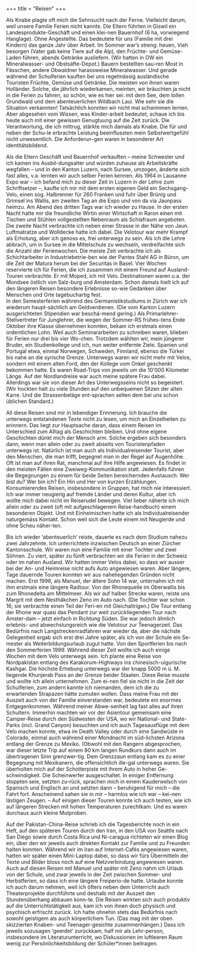 +++
title = "Reisen"
+++

Als Knabe plagte oft mich die Sehnsucht nach der Ferne. Vielleicht darum, weil unsere Familie Ferien nicht kannte. Die Eltern führten in Giswil ein Landesprodukte-Geschäft und einen klei-nen Bauernhof (6 ha, vorwiegend Hanglage). Ohne Angestellte. Das bedeutete für uns (Familie mit drei Kindern) das ganze Jahr über Arbeit. Im Sommer war’s streng: heuen, Vieh besorgen (Vater gab keine Tiere auf die Alp), den Früchte- und Gemüse-Laden führen, abends Getränke ausliefern. (Wir hatten in OW ein Mineralwasser- und Obstsäfte-Depot.) Bauern bestellten sau-ren Most in Fässchen, andere Obwaldner harassweise Mineralwasser. Und gerade während der Schulferien kauften bei uns regelmässig ausländische Touristen Früchte, Gemüse und Getränke. Die meisten von ihnen waren Holländer. Solche, die jährlich wiederkamen, meinten, wir bräuchten ja nicht in die Ferien zu fahren, so schön, wie es hier sei: mit dem See, dem tollen Grundwald und dem abenteuerlichen Wildbach Laui. Wie sehr sie die Situation verkannten! Tatsächlich konnten wir nicht mal schwimmen lernen. Aber abgesehen vom Wissen, was Kinder-arbeit bedeutet, schaue ich bis heute auch mit einer gewissen Genugtuung auf die Zeit zurück. Die Verantwortung, die ich mittrug, stärkte mich damals als Knabe. Die für und neben der Schu-le erbrachte Leistung beeinflussten mein Selbstwertgefühl nicht unwesentlich. Die Anforderun-gen waren in besonderer Art identitätsbildend. 

Als die Eltern Geschäft und Bauernhof verkauften – meine Schwester und ich kamen ins Ausbil-dungsalter und würden zuhause als Arbeitskräfte wegfallen – und in den Kanton Luzern, nach Sursee, umzogen, änderte sich fast alles, v.a. lernten wir auch selber Ferien kennen. 
Als 1964 in Lausanne Expo war – ich befand mich zu dieser Zeit in Luzern in der Lehre zum Schriftsetzer –, kaufte ich mir mit dem ersten eigenen Geld ein Sechsgang-Velo, einen sog. Halbrenner für 260 Franken und fuhr über Brünig und Grimsel ins Wallis, am zweiten Tag an die Expo und von da via Jaunpass  heimzu. Am Abend des dritten Tags war ich wieder zu Hause. In der ersten Nacht hatte mir die freundliche Wirtin einer Wirtschaft in Raron einen mit Tischen und Stühlen vollgestellten Nebenraum als Schlafraum angeboten. Die zweite Nacht verbrachte ich neben einer Strasse in der Nähe von Jaun. Luftmatratze und Wolldecke hatte ich dabei. Die Velotour war mehr Krampf als Erholung, aber ich genoss es, frei unterwegs zu sein. 
Als ich die Lehre abbrach, um in Sursee in die Mittelschule zu wechseln, verdreifachte sich die Anzahl der Ferienwochen. Die meiste Zeit verbrachte ich als Schichtarbeiter in Industriebetrie-ben wie der Pantex Stahl AG in Büron, um die Zeit der Matura herum bei der Securitas in Basel. Vier Wochen reservierte ich für Ferien, die ich zusammen mit einem Freund auf Ausland-Touren verbrachte. Er mit Moped, ich mit Velo. Destinationen waren u.a. der Mondsee östlich von Salz-burg und Amsterdam. Schon damals hielt ich auf den längeren Reisen besondere Erlebnisse so-wie Gedanken über Menschen und Orte tagebuchartig fest.  
In den Semesterferien während des Germanistikstudiums in Zürich war ich wiederum haupt-sächlich am Geldverdienen. (Die vom Kanton Luzern ausgerichteten Stipendien war beschä-mend gering.) Als Primarlehrer-Stellvertreter für Junglehrer, die wegen der Sommer-RS frühes-tens Ende Oktober ihre Klasse übernehmen konnten, bekam ich erstmals einen ordentlichen Lohn. Weil auch Seminararbeiten zu schreiben waren, blieben für Ferien nur drei bis vier Wo-chen. Trotzdem wählten wir, mein jüngerer Bruder, ein Studienkollege und ich, nun weiter entfernte Ziele. Spanien und Portugal etwa, einmal Norwegen, Schweden, Finnland, ebenso die Türkei bis nahe an die syrische Grenze. Unterwegs waren wir nicht mehr mit Velos, sondern mit einem alten Ford, den der Kollege vom Onkel geschenkt bekommen hatte. Es waren Road-Trips von jeweils um die 10'000 Kilometer Länge. Auf der Nordlandreise war auch meine spätere Frau dabei. Allerdings war sie von dieser Art des Unterwegsseins nicht so begeistert. (Wir hockten halt zu viele Stunden auf den unbequemen Sitzen der alten Karre. Und die Strassenbeläge ent-sprachen selten dem bei uns schon üblichen Standard.) 

All diese Reisen sind mir in lebendiger Erinnerung. Ich brauche die unterwegs entstandenen Texte nicht zu lesen, um mich an Einzelheiten zu erinnern. Das liegt zur Hauptsache daran, dass einem Reisen im Unterschied zum Alltag als Geschichten bleiben. Und ohne eigene Geschichten dünkt mich der Mensch arm. Solche ergeben sich besonders dann, wenn man allein oder zu zweit abseits von Touristenpfaden unterwegs ist. Natürlich ist man auch als Individualreisender Tourist, aber den Menschen, die man trifft, begegnet man in der Regel auf Augenhöhe. Oft ist man auf ihren Rat, manchmal auf ihre Hilfe angewiesen. Es findet in den meisten Fällen eine Zweiweg-Kommunikation statt. Jedenfalls führen die Begegnungen zu einem für beide Seiten bereichernden Austausch: Wer bist du? Wer bin ich? Ein Hin und Her von kurzen Erzählungen. Konsumierendes Reisen, insbesondere in Gruppen, hat mich nie interessiert. Ich war immer neugierig auf fremde Länder und deren Kultur, aber ich wollte mich dabei nicht im Reiserudel bewegen. Viel lieber näherte ich mich allein oder zu zweit (oft mit aufgeschlagenem Reise-handbuch) einem besonderen Objekt. Und mit Einheimischen hatte ich als Individualreisender naturgemäss Kontakt. Schon weil sich die Leute einem mit Neugierde und ohne Scheu näher-ten.   

Bis ich wieder ‘abenteuerlich’ reiste, dauerte es nach dem Studium nahezu zwei Jahrzehnte. Ich unterrichtete inzwischen Deutsch an einer Zürcher Kantonsschule. Wir waren nun eine Familie mit einer Tochter und zwei Söhnen. Zu viert, später zu fünft verbrachten wir die Ferien in der Schweiz oder im nahen Ausland. Wir hatten immer Velos dabei, so dass wir ausser bei der An- und Heimreise nicht aufs Auto angewiesen waren. Aber längere, Tage dauernde Touren konnten wir aus naheliegenden Gründen nicht machen. Erst 1996, als Manuel, der ältere Sohn 14 war, unternahm ich mit ihm erstmals eine längere Radtour. Von der Rhonequelle im Oberwallis bis zum Rhonedelta am Mittelmeer. Als wir auf halber Strecke waren, reiste uns Margrit mit dem Nesthäkchen Zeno im Auto nach. (Die Tochter war schon 16; sie verbrachte einen Teil der Feri-en mit Gleichaltrigen.) 
Die Tour entlang der Rhone war quasi das Pendant zur weit zurückliegenden Tour nach Amster-dam – jetzt einfach in Richtung Süden. Sie war jedoch ähnlich erlebnis- und abwechslungsreich wie die Velotour zur Teenagerzeit. Das Bedürfnis nach Langstreckenradfahren war wieder da, aber die nächste Gelegenheit ergab sich erst drei Jahre später, als ich von der Schule ein Se-mester als Weiterbildungsurlaub zugut hatte. Von den Sportferien bis nach den Sommerferien 1999. Während dieser Zeit wollte ich auch einige Wochen mit dem Velo unterwegs sein. Ich plante eine Reise von Nordpakistan entlang des Karakorum-Highways ins chinesisch-uigurische Kashgar. Die höchste Erhebung unterwegs war der knapp 5000 m ü. M. liegende Khunjerab Pass an der Grenze beider Staaten. Diese Reise musste und wollte ich allein unternehmen. Zum ei-nen fiel sie nicht in die Zeit der Schulferien, zum andern kannte ich niemanden, dem ich die zu erwartenden Strapazen hätte zumuten wollen. Dass meine Frau mit der Auszeit auch von der Familie einverstanden war, bedeutete ein enormes Entgegenkommen. Während meiner Abwe-senheit lag fast alles auf ihren Schultern. Immerhin machten wir vor der Asientour gemeinsam eine Camper-Reise durch den Südwesten der USA, wo wir National- und State-Parks (incl. Grand Canyon) besuchten und ich auch Tagesausflüge mit dem Velo machen konnte, etwa im Death Valley oder durch eine Sandwüste in Colorado, einmal auch während einer Mondnacht im süd-lichsten Arizona entlang der Grenze zu Mexiko. (Obwohl mit den Rangern abgesprochen, war dieser letzte Trip auf einem 80 km langen Rundkurs dann auch im übertragenen Sinn grenzwer-tig. Dem Grenzzaun entlang kam es zu einer Begegnung mit Mexikanern, die offensichtlich ille-gal unterwegs waren. Sie überholten mich auf der Schotterpiste mit ihrem Auto in hoher Ge-schwindigkeit. Die Scheinwerfer ausgeschaltet. In einiger Entfernung stoppten seie, setzten zu-rück, sprachen mich in einem Kauderwelsch von Spanisch und Englisch an und setzten dann – beruhigend für mich – die Fahrt fort. Anscheinend sahen sie in mir – harmlos wie ich war – kei-nen lästigen Zeugen. – Auf einigen dieser Touren konnte ich auch testen, wie ich auf längeren Strecken mit hohen Temperaturen zurechtkam. Und es waren durchaus auch kleine Mutproben. 

Auf der Pakistan-China-Reise schrieb ich die Tagesberichte noch in ein Heft, auf den späteren Touren durch den Iran, in den USA von Seattle nach San Diego sowie durch Costa Rica und Ni-caragua richteten wir einen Blog ein, über den wir jeweils auch direkten Kontakt zur Familie und zu Freunden halten konnten. Während wir im Iran auf Internet-Cafés angewiesen waren, hatten wir später einen Mini-Laptop dabei, so dass wir fürs Übermitteln der Texte und Bilder bloss noch auf eine Netzverbindung angewiesen waren.
Auch auf diesen Reisen mit Manuel und später mit Zeno nahm ich Urlaub von der Schule, und zwar jeweils in der Zeit zwischen Sommer- und Herbstferien, so dass ich eine längere Freiperio-de hatte. Urlaube konnte ich auch darum nehmen, weil ich öfters neben dem Unterricht auch Theaterprojekte durchführte und deshalb mit der Auszeit den Stundenüberhang abbauen konn-te. Die Reisen wirkten sich auch produktiv auf die Unterrichtstätigkeit aus, kam ich von ihnen doch physisch und psychisch erfrischt zurück. Ich hatte ohnehin stets das Bedürfnis nach sowohl geistigem als auch körperlichem Tun. (Das mag mit der oben skizzierten Knaben- und Teenager-gesichte zusammenhängen.)  Dass ich jeweils sozusagen ‘geerdet’ zurückkam, half mir als Lehr-person, insbesondere im Literaturunterricht, wo Diskussionen im luftleeren Raum wenig zur Persönlichkeitsbildung der Schüler*innen beitragen. 
